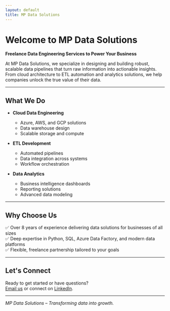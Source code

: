 ```yaml
---
layout: default
title: MP Data Solutions
---
```


# Welcome to MP Data Solutions

**Freelance Data Engineering Services to Power Your Business**

At MP Data Solutions, we specialize in designing and building robust, scalable data pipelines that turn raw information into actionable insights. From cloud architecture to ETL automation and analytics solutions, we help companies unlock the true value of their data.

---

## What We Do

- **Cloud Data Engineering**
  - Azure, AWS, and GCP solutions
  - Data warehouse design
  - Scalable storage and compute

- **ETL Development**
  - Automated pipelines
  - Data integration across systems
  - Workflow orchestration

- **Data Analytics**
  - Business intelligence dashboards
  - Reporting solutions
  - Advanced data modeling

---

## Why Choose Us

✅ Over 8 years of experience delivering data solutions for businesses of all sizes  
✅ Deep expertise in Python, SQL, Azure Data Factory, and modern data platforms  
✅ Flexible, freelance partnership tailored to your goals  

---

## Let's Connect

Ready to get started or have questions?  
[Email us](mailto:mpdatasolutionslts@gmail.com) or connect on [LinkedIn](www.linkedin.com/in/michael-perry-30057418a).  

---

*MP Data Solutions – Transforming data into growth.*

